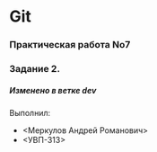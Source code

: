 # Git
### Практическая работа No7
### Задание 2.
##### Изменено в ветке dev
Выполнил:
* <Меркулов Андрей Романович>
* <УВП-313>